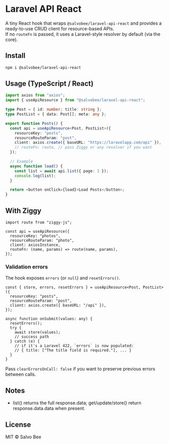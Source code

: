 # Laravel API React

A tiny React hook that wraps `@salvobee/laravel-api-react` and provides a ready-to-use CRUD client for resource-based APIs.  
If no `routeFn` is passed, it uses a Laravel-style resolver by default (via the core).

## Install

```bash
npm i @salvobee/laravel-api-react
```

## Usage (TypeScript / React)
```typescript jsx
import axios from "axios";
import { useApiResource } from "@salvobee/laravel-api-react";

type Post = { id: number; title: string };
type PostList = { data: Post[]; meta: any };

export function Posts() {
  const api = useApiResource<Post, PostList>({
    resourceKey: "posts",
    resourceRouteParam: "post",
    client: axios.create({ baseURL: "https://laravelapp.com/api" }),
    // routeFn: route, // pass Ziggy or any resolver if you want
  });

  // Example
  async function load() {
    const list = await api.list({ page: 1 });
    console.log(list);
  }

  return <button onClick={load}>Load Posts</button>;
}
```

## With Ziggy
```tsx
import route from "ziggy-js";

const api = useApiResource({
  resourceKey: "photos",
  resourceRouteParam: "photo",
  client: axiosInstance,
  routeFn: (name, params) => route(name, params),
});
```

### Validation errors

The hook exposes `errors` (or `null`) and `resetErrors()`.

```tsx
const { store, errors, resetErrors } = useApiResource<Post, PostList>({
  resourceKey: "posts",
  resourceRouteParam: "post",
  client: axios.create({ baseURL: "/api" }),
});

async function onSubmit(values: any) {
  resetErrors();
  try {
    await store(values);
    // success path
  } catch (e) {
    // if it's a Laravel 422, `errors` is now populated:
    // { title: ["The title field is required."], ... }
  }
}
```

Pass `clearErrorsOnCall: false` if you want to preserve previous errors between calls.

## Notes
* list() returns the full response.data; get/update/store() return response.data.data when present.

## License

MIT © Salvo Bee